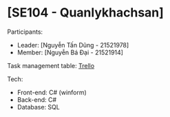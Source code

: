 # [SE104 - Quanlykhachsan]
 Participants:
 - Leader: [Nguyễn Tấn Dũng - 21521978]
 - Member: [Nguyễn Bá Đại - 21521914]
 
 Task management table: [Trello](https://trello.com/invite/b/2aiALxNz/ATTI74a79d52ff3919794a41b50dc1c32af5EF91E062/nmcnpm-se104o11clc)
 
 Tech:
 - Front-end: C# (winform)
 - Back-end: C#
 - Database: SQL

